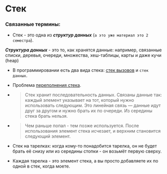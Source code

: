 # Стек

### Связанные термины:

- Стек - это одна из ***структур данных*** (`а это уже материал это 2 семестра`).

***Структура данных*** - это то, как хранятся данные: например, связанные списки, деревья, очереди, множества, хеш-таблицы, карты и даже кучи (heap)

- В программировании есть два вида стека: [стек вызовов](/lectures/1sem/day2/Стек%20вызовов.md) и `стек данных`.
- Проблема [переполнения стека](/lectures/1sem/day2/Переполнение%20стека.md).

- > Стек хранит последовательность данных. Связаны данные так: каждый элемент указывает на тот, который нужно использовать следующим. Это линейная связь — данные идут друг за другом и нужно брать их по очереди. Из середины стека брать нельзя. 
- > Чем раньше попал - тем позже используется. После использования элемент стека исчезает, и верхним становится следующий элемент.

- Стек на тарелках: когда кому-то понадобится тарелка, он не будет брать её снизу или из середины стопки - он возьмёт первую сверху. 
- Каждая тарелка - это элемент стека, а вы просто добавляете их по одной в стек, когда моете.

